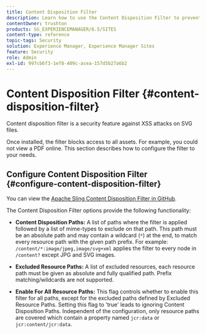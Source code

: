 ```yaml
---
title: Content Disposition Filter
description: Learn how to use the Content Disposition Filter to prevent XSS attacks.
contentOwner: trushton
products: SG_EXPERIENCEMANAGER/6.5/SITES
content-type: reference
topic-tags: Security
solution: Experience Manager, Experience Manager Sites
feature: Security
role: Admin
exl-id: 997cb6f3-1ef8-409c-acea-157d5b27a6b2
---
```

# Content Disposition Filter {#content-disposition-filter}

Content disposition filter is a security feature against XSS attacks on SVG files.

Once installed, the filter blocks access to all assets. For example, you could not view a PDF online. This section describes how to configure the filter to your needs.

## Configure Content Disposition Filter {#configure-content-disposition-filter}

You can view the [Apache Sling Content Disposition Filter in GitHub](https://github.com/apache/sling-org-apache-sling-security/blob/master/src/main/java/org/apache/sling/security/impl/ContentDispositionFilterConfiguration.java).

The Content Disposition Filter options provide the following functionality:

* **Content Disposition Paths:** A list of paths where the filter is applied followed by a list of mime-types to exclude on that path. This path must be an absolute path and may contain a wildcard (`*`) at the end, to match every resource path with the given path prefix. For example: `/content/*:image/jpeg,image/svg+xml` applies the filter to every node in `/content?` except JPG and SVG images.

* **Excluded Resource Paths:** A list of excluded resources, each resource path must be given as absolute and fully qualified path. Prefix matching/wildcards are not supported.

* **Enable For All Resource Paths:** This flag controls whether to enable this filter for all paths, except for the excluded paths defined by Excluded Resource Paths. Setting this flag to 'true' leads to ignoring Content Disposition Paths. Independent of the configuration, only resource paths are covered which contain a property named `jcr:data` or `jcr:content/jcr:data`.
